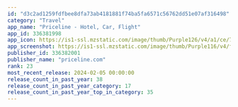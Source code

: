 ```yaml
---
id: "d3c2ad1259fdfbee8dfa73ab4181881f74ba5fa6571c56762dd51e07af316498"
category: "Travel"
app_name: "Priceline - Hotel, Car, Flight"
app_id: 336381998
app_icon: https://is1-ssl.mzstatic.com/image/thumb/Purple126/v4/a1/ce/77/a1ce77d2-66aa-619a-9f85-eca7b14e4be5/Standard_App_Icon-0-0-1x_U007epad-0-0-sRGB-85-220.png/1024x1024bb.png
app_screenshot: https://is1-ssl.mzstatic.com/image/thumb/Purple116/v4/f5/85/06/f58506e5-474c-b670-05a1-b975df7d891f/cf284e60-831b-427f-b136-f2ec588fc116_01-5.5_Inch_IOS_Hotel1.1_Copy.jpg/1242x2208bb.png
publisher_id: 336382001
publisher_name: "priceline.com"
rank: 23
most_recent_release: 2024-02-05 00:00:00
release_count_in_past_year: 38
release_count_in_past_year_category: 17
release_count_in_past_year_top_in_category: 35
---
```

